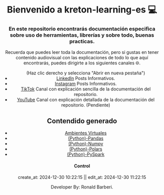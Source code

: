 <!DOCTYPE>
<head>
  
</head>
<body align="center">
  <h1 align="center">Bienvenido a kreton-learning-es 💻</h1>  
  <h3 align="center">En este repositorio encontrarás documentación especifica sobre uso de herramientas, librerías y sobre todo, buenas practicas.</h3>
  <p>
  Recuerda que puedes leer toda la documentación, pero si gustas en tener contenido audiovisual con las explicaciones de todo lo que aquí encontrarás, puedes dirigirte a los siguientes canales 🌐.    
  </p>
  <ul> (Haz clic derecho y selecciona "Abrir en nueva pestaña")
    <li>
      <a href="https://www.linkedin.com/in/ronald-eduardo-barberi-ria%C3%B1o-366a9b22b/", target="_blank">LinkedIn</a> Posts Informativos.
    </li>
    <li>
      <a href="https://www.instagram.com/kretonsky/", target="_blank">Instagram</a> Posts Informativos.
    </li>
    <li>
      <a href="https://www.tiktok.com/@kretonsky?is_from_webapp=1&sender_device=pc", target="_blank">TikTok</a> Canal con explicación sencilla de la documentación del repositorio.
    </li>
    <li>
      <a href="", target="_blank">YouTube</a> Canal con explicación detallada de la documentación del repositorio. (Pendiente)
    </li>
  </ul>
  <h2>Contendido generado</h2>
  <ul>
    <li>
      <a href="https://github.com/RonaldBarberi/kreton-learning-es/blob/main/01_ambiente_virtual/ambientes_virtuales.md" target="_blank">Ambientes Virtuales</a>
    </li>
    <li>
      <a href="https://github.com/RonaldBarberi/kreton-learning-es/blob/main/02_py_pandas/pandas.md" target="_blank">(Python)-Pandas</a>
    </li>
    <li>
      <a href="" target="_blank">(Python)-Numpy</a>
    </li>
    <li>
      <a href="" target="_blank">(Python)-Polars</a>
    </li>
    <li>
      <a href="" target="_blank">(Python)-PySpark</a>
    </li>
  </ul>
  <div align="center">
    <h4>Control</h4>
    <p>
      create_at: 2024-12-30 10:22:15 || edit_at: 2024-12-30 11:22:15
    </p>
  </div>
  <footer>
    Developer By: Ronald Barberi.
  </footer>
</body>
